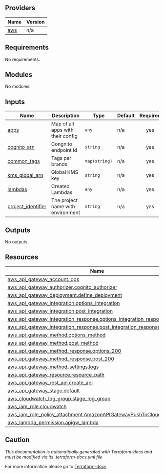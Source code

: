 <!-- BEGIN_TF_DOCS -->

## Providers

| Name | Version |
|------|---------|
| <a name="provider_aws"></a> [aws](#provider\_aws) | n/a |
## Requirements

No requirements.
## Modules

No modules.
## Inputs

| Name | Description | Type | Default | Required |
|------|-------------|------|---------|:--------:|
| <a name="input_apps"></a> [apps](#input\_apps) | Map of all apps with their config | `any` | n/a | yes |
| <a name="input_cognito_arn"></a> [cognito\_arn](#input\_cognito\_arn) | Congnito endpoint id | `string` | n/a | yes |
| <a name="input_common_tags"></a> [common\_tags](#input\_common\_tags) | Tags per brands | `map(string)` | n/a | yes |
| <a name="input_kms_global_arn"></a> [kms\_global\_arn](#input\_kms\_global\_arn) | Global KMS key | `string` | n/a | yes |
| <a name="input_lambdas"></a> [lambdas](#input\_lambdas) | Created Lambdas | `any` | n/a | yes |
| <a name="input_project_identifier"></a> [project\_identifier](#input\_project\_identifier) | The project name with environment | `string` | n/a | yes |
## Outputs

No outputs.
## Resources

| Name | Type |
|------|------|
| [aws_api_gateway_account.logs](https://registry.terraform.io/providers/hashicorp/aws/latest/docs/resources/api_gateway_account) | resource |
| [aws_api_gateway_authorizer.cognito_authorizer](https://registry.terraform.io/providers/hashicorp/aws/latest/docs/resources/api_gateway_authorizer) | resource |
| [aws_api_gateway_deployment.define_deployment](https://registry.terraform.io/providers/hashicorp/aws/latest/docs/resources/api_gateway_deployment) | resource |
| [aws_api_gateway_integration.options_integration](https://registry.terraform.io/providers/hashicorp/aws/latest/docs/resources/api_gateway_integration) | resource |
| [aws_api_gateway_integration.post_integration](https://registry.terraform.io/providers/hashicorp/aws/latest/docs/resources/api_gateway_integration) | resource |
| [aws_api_gateway_integration_response.options_integration_response](https://registry.terraform.io/providers/hashicorp/aws/latest/docs/resources/api_gateway_integration_response) | resource |
| [aws_api_gateway_integration_response.post_integration_response](https://registry.terraform.io/providers/hashicorp/aws/latest/docs/resources/api_gateway_integration_response) | resource |
| [aws_api_gateway_method.options_method](https://registry.terraform.io/providers/hashicorp/aws/latest/docs/resources/api_gateway_method) | resource |
| [aws_api_gateway_method.post_method](https://registry.terraform.io/providers/hashicorp/aws/latest/docs/resources/api_gateway_method) | resource |
| [aws_api_gateway_method_response.options_200](https://registry.terraform.io/providers/hashicorp/aws/latest/docs/resources/api_gateway_method_response) | resource |
| [aws_api_gateway_method_response.post_200](https://registry.terraform.io/providers/hashicorp/aws/latest/docs/resources/api_gateway_method_response) | resource |
| [aws_api_gateway_method_settings.logs](https://registry.terraform.io/providers/hashicorp/aws/latest/docs/resources/api_gateway_method_settings) | resource |
| [aws_api_gateway_resource.resource_path](https://registry.terraform.io/providers/hashicorp/aws/latest/docs/resources/api_gateway_resource) | resource |
| [aws_api_gateway_rest_api.create_api](https://registry.terraform.io/providers/hashicorp/aws/latest/docs/resources/api_gateway_rest_api) | resource |
| [aws_api_gateway_stage.default](https://registry.terraform.io/providers/hashicorp/aws/latest/docs/resources/api_gateway_stage) | resource |
| [aws_cloudwatch_log_group.stage_log_group](https://registry.terraform.io/providers/hashicorp/aws/latest/docs/resources/cloudwatch_log_group) | resource |
| [aws_iam_role.cloudwatch](https://registry.terraform.io/providers/hashicorp/aws/latest/docs/resources/iam_role) | resource |
| [aws_iam_role_policy_attachment.AmazonAPIGatewayPushToCloudWatchLogs](https://registry.terraform.io/providers/hashicorp/aws/latest/docs/resources/iam_role_policy_attachment) | resource |
| [aws_lambda_permission.apigw_lambda](https://registry.terraform.io/providers/hashicorp/aws/latest/docs/resources/lambda_permission) | resource |

## Caution

*This documentation is automatically generated with Terraform-docs and must be modified via its .terraform-docs.yml file*

For more information please go to [Terraform-docs](https://terraform-docs.io)
<!-- END_TF_DOCS -->